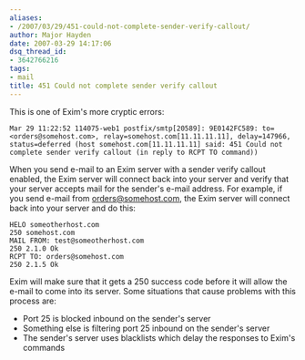 ```yaml
---
aliases:
- /2007/03/29/451-could-not-complete-sender-verify-callout/
author: Major Hayden
date: 2007-03-29 14:17:06
dsq_thread_id:
- 3642766216
tags:
- mail
title: 451 Could not complete sender verify callout
---
```


This is one of Exim's more cryptic errors:

```
Mar 29 11:22:52 114075-web1 postfix/smtp[20589]: 9E0142FC589: to=<orders@somehost.com>, relay=somehost.com[11.11.11.11], delay=147966, status=deferred (host somehost.com[11.11.11.11] said: 451 Could not complete sender verify callout (in reply to RCPT TO command))
```

When you send e-mail to an Exim server with a sender verify callout enabled, the Exim server will connect back into your server and verify that your server accepts mail for the sender's e-mail address. For example, if you send e-mail from orders@somehost.com, the Exim server will connect back into your server and do this:

```
HELO someotherhost.com
250 somehost.com
MAIL FROM: test@someotherhost.com
250 2.1.0 Ok
RCPT TO: orders@somehost.com
250 2.1.5 Ok
```

Exim will make sure that it gets a 250 success code before it will allow the e-mail to come into its server. Some situations that cause problems with this process are:

* Port 25 is blocked inbound on the sender's server
* Something else is filtering port 25 inbound on the sender's server
* The sender's server uses blacklists which delay the responses to Exim's commands